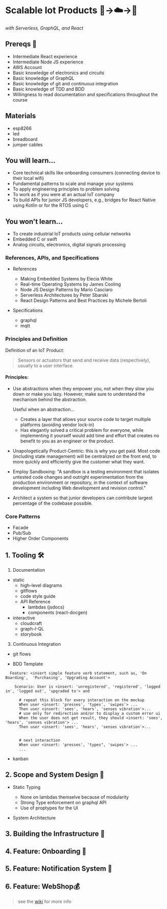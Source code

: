 # Scalable Iot Products 🤖→☁️→📱 
*with Serverless, GraphQL, and React*


## Prereqs 🛑
- Intermediate React experience
- Intermediate Node JS experience
- AWS Account
- Basic knowledge of electronics and circuits
- Basic knowledge of  GraphQL
- Basic knowledge of git and continuous integration
- Basic knowledge of TDD and BDD
- Willingness to read documentation and specifications throughout the course


## Materials
  - esp8266
  - led
  - breadboard
  - jumper cables



## You will learn...
- Core technical skills like onboarding consumers (connecting device to their local wifi)
- Fundamental patterns to scale and manage your systems
- To apply engineering principles to problem solving
- To work as if you were at an actual IoT company
- To build APIs for junior JS developers, e.g., bridges for React Native using Kotlin or for the RTOS using C

## You won't learn...
- To create industrial IoT products using cellular networks
- Embedded C or swift
- Analog circuits, electronics, digital signals processing



### References, APIs, and Specifications

- References
  - Making Embedded Systems by Elecia White
  - Real-time Operating Systems by James Cooling
  - Node JS Design Patterns by Mario Casciaro
  - Serverless Architectures by Peter Sbarski
  - React Design Patterns and Best Practices by Michele Bertoli


- Specifications
  - graphql
  - mqtt



### Principles and Definition

Definition of an IoT Product:
> Sensors or actuators that send and receive data (respectively), usually to a user interface.


#### Principles:

- Use abstractions when they empower you, not when they slow you down or make you lazy. However, make sure to understand the mechanism behind the abstraction.

  Useful when an abstraction...
    - Creates a layer that allows your source code to target multiple platforms (avoiding vendor lock-in)
    -  Has elegantly solved a critical problem for everyone, while implementing it yourself would add time and effort that creates no benefit to you as an engineer or the product.


- Unapologetically Product-Centric: this is why you get paid. Most code (including state management) will be centralized on the front end, to more quickly and efficiently give the customer what they want.

- Employ Sandboxing: "A sandbox is a testing environment that isolates untested code changes and outright experimentation from the production environment or repository, in the context of software development including Web development and revision control."

- Architect a system so that junior developers can contribute largest percentage of the codebase possible.




### Core Patterns
  - Facade
  - Pub/Sub
  - Higher Order Components


## 1. Tooling 🛠

1. Documentation
  - static
    - high-level diagrams
    - gitflows
    - code style guide
    - API Reference
      - lambdas (jsdocs)
      - components (react-docgen)
  - interactive  
    - cloudcraft
    - graph-*I*-QL
    - storybook

3. Continuous Integration
  - git flows

  - BDD Template

```feature
  Feature: <insert simple feature verb statement, such as, 'On Boarding',  'Purchasing', 'Upgrading Account'>

    Scenario: User is <insert: 'unregistered', 'registered', 'logged in', 'logged out', 'upgraded to'> and  

      # repeat this block for every interaction on the mockup
      When user <insert: 'presses', 'types', 'swipes'> ...
      Then user <insert: 'sees', 'hears', 'senses vibration'>...
      # use only for redirection and/or to display a custom error ui
      When the user does not get result, they should <insert: 'sees', 'hears', 'senses vibration'> ...
      Then user <insert: 'sees', 'hears', 'senses vibration'>...


      # next interaction
      When user <insert: 'presses', 'types", 'swipes'> ...
      ...      
```




  - kanban

## 2. Scope and  System Design 🔎

- Static Typing
  - None on lambdas themselve because of modularity
  - Strong Type enforcement on graphql API
  - Use of proptypes for the UI

- System  Architecture

## 3. Building the Infrastructure 👷‍

## 4. Feature: Onboarding 🚉

## 5. Feature: Notification System 🔔

## 6. Feature: WebShop💰

>see the [wiki](https://github.com/iot-course/org/wiki) for more info
